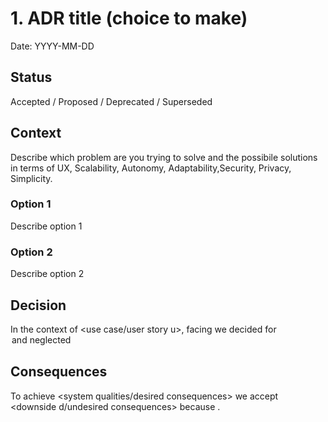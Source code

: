 # 1. ADR title (choice to make)

Date: YYYY-MM-DD

## Status

Accepted / Proposed / Deprecated / Superseded

## Context

Describe which problem are you trying to solve and the possibile 
solutions in terms of UX, Scalability, Autonomy, Adaptability,Security,
Privacy, Simplicity.

### Option 1

Describe option 1

### Option 2

Describe option 2

## Decision

In the context of <use case/user story u>, facing <concern c> we decided for <option o> and neglected <other options>

## Consequences

To achieve <system qualities/desired consequences>
we accept <downside d/undesired consequences>
because <additional rationale>.
